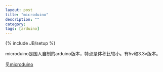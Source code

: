 ```yaml
---
layout: post
title: "microduino"
description: ""
category: 
tags: [arduino]
---
```

{% include JB/setup %}

microduino是国人自制的arduino版本，特点是体积比较小。有5v和3.3v版本。

见[microduino]

[microduino]:http://www.microduino.cn
